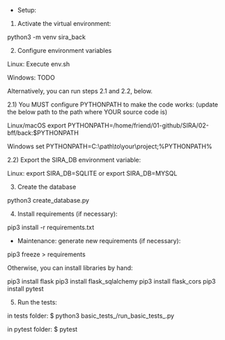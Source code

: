 * Setup:

1) Activate the virtual environment:

python3 -m venv sira_back

2) Configure environment variables

Linux:
Execute env.sh

Windows:
TODO

Alternatively, you can run steps 2.1 and 2.2, below.

2.1) You MUST configure PYTHONPATH to make the code works: (update the below path to the path where YOUR source code is)

Linux/macOS
export PYTHONPATH=/home/friend/01-github/SIRA/02-bff/back:$PYTHONPATH

Windows
set PYTHONPATH=C:\path\to\your\project;%PYTHONPATH%

2.2) Export the SIRA_DB environment variable:

Linux:
export SIRA_DB=SQLITE
or
export SIRA_DB=MYSQL

3) Create the database

python3 create_database.py

4) Install requirements (if necessary):

pip3 install -r requirements.txt

* Maintenance: generate new requirements (if necessary):

pip3 freeze > requirements

Otherwise, you can install libraries by hand:

pip3 install flask
pip3 install flask_sqlalchemy
pip3 install flask_cors
pip3 install pytest

5) Run the tests:

in tests folder:
$ python3 basic_tests_/run_basic_tests_.py

in pytest folder:
$ pytest